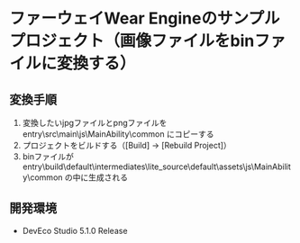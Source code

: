 # ファーウェイWear Engineのサンプルプロジェクト（画像ファイルをbinファイルに変換する）
## 変換手順
1. 変換したいjpgファイルとpngファイルを entry\src\main\js\MainAbility\common にコピーする
2. プロジェクトをビルドする（[Build] -> [Rebuild Project]）
3. binファイルが entry\build\default\intermediates\lite_source\default\assets\js\MainAbility\common の中に生成される
## 開発環境
* DevEco Studio 5.1.0 Release